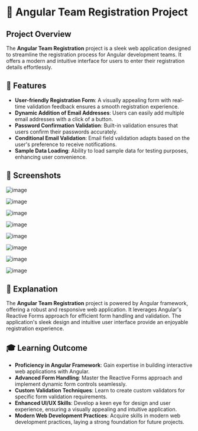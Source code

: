 # 🚀 Angular Team Registration Project

## Project Overview
The **Angular Team Registration** project is a sleek web application designed to streamline the registration process for Angular development teams. It offers a modern and intuitive interface for users to enter their registration details effortlessly.

## 🌟 Features
- **User-friendly Registration Form**: A visually appealing form with real-time validation feedback ensures a smooth registration experience.
- **Dynamic Addition of Email Addresses**: Users can easily add multiple email addresses with a click of a button.
- **Password Confirmation Validation**: Built-in validation ensures that users confirm their passwords accurately.
- **Conditional Email Validation**: Email field validation adapts based on the user's preference to receive notifications.
- **Sample Data Loading**: Ability to load sample data for testing purposes, enhancing user convenience.

## 📸 Screenshots

![image](https://github.com/Arshpreet-Singh-1/Angular-Reactive-Forms/assets/84027648/96fa8b7c-f7c4-406f-9326-dcb0077f0185)

![image](https://github.com/Arshpreet-Singh-1/Angular-Reactive-Forms/assets/84027648/49f6e1f4-9890-4f9d-aab0-dc1e75df98e4)

![image](https://github.com/Arshpreet-Singh-1/Angular-Reactive-Forms/assets/84027648/036ef829-620f-4c3c-800c-f131ba8ff619)


![image](https://github.com/Arshpreet-Singh-1/Angular-Reactive-Forms/assets/84027648/93f71407-2069-4f98-9870-0b5d985189c0)


![image](https://github.com/Arshpreet-Singh-1/Angular-Reactive-Forms/assets/84027648/b4019cc1-d3d8-4d98-bad6-d42743265e0d)

![image](https://github.com/Arshpreet-Singh-1/Angular-Reactive-Forms/assets/84027648/019ac4e6-2816-40ac-a858-c67212824154)


![image](https://github.com/Arshpreet-Singh-1/Angular-Reactive-Forms/assets/84027648/bf24c65e-8dce-40eb-bf07-5e1a83f99619)


![image](https://github.com/Arshpreet-Singh-1/Angular-Reactive-Forms/assets/84027648/17f3f0b9-f416-4324-8693-220dc6a55abd)








## 📝 Explanation
The **Angular Team Registration** project is powered by Angular framework, offering a robust and responsive web application. It leverages Angular's Reactive Forms approach for efficient form handling and validation. The application's sleek design and intuitive user interface provide an enjoyable registration experience.

## 🎓 Learning Outcome
- **Proficiency in Angular Framework**: Gain expertise in building interactive web applications with Angular.
- **Advanced Form Handling**: Master the Reactive Forms approach and implement dynamic form controls seamlessly.
- **Custom Validation Techniques**: Learn to create custom validators for specific form validation requirements.
- **Enhanced UI/UX Skills**: Develop a keen eye for design and user experience, ensuring a visually appealing and intuitive application.
- **Modern Web Development Practices**: Acquire skills in modern web development practices, laying a strong foundation for future projects.

